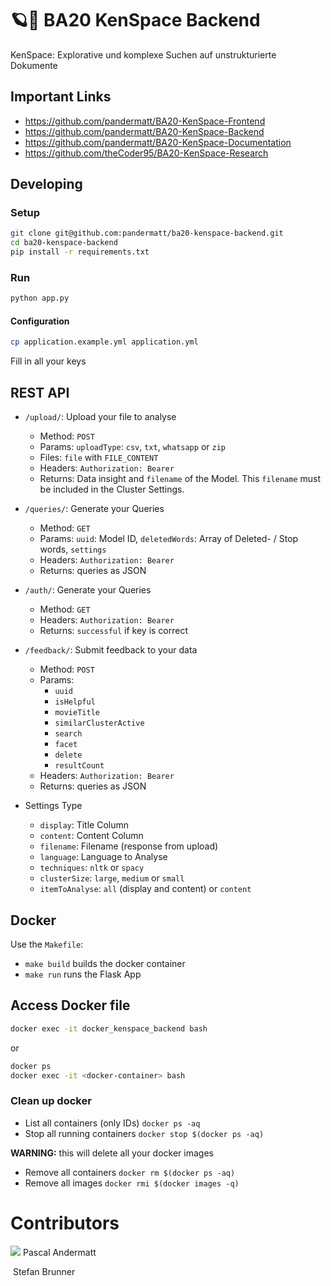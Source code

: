 # 🪐🐍 BA20 KenSpace Backend
KenSpace: Explorative und komplexe Suchen auf unstrukturierte Dokumente

## Important Links

- https://github.com/pandermatt/BA20-KenSpace-Frontend
- https://github.com/pandermatt/BA20-KenSpace-Backend
- https://github.com/pandermatt/BA20-KenSpace-Documentation
- https://github.com/theCoder95/BA20-KenSpace-Research

## Developing

### Setup

```bash
git clone git@github.com:pandermatt/ba20-kenspace-backend.git
cd ba20-kenspace-backend
pip install -r requirements.txt
```

### Run
```bash
python app.py
```

#### Configuration

```bash
cp application.example.yml application.yml
```

Fill in all your keys


## REST API

- `/upload/`: Upload your file to analyse
    - Method: `POST`
    - Params: `uploadType`: `csv`, `txt`, `whatsapp` or `zip`
    - Files: `file` with `FILE_CONTENT`
    - Headers: `Authorization: Bearer`
    - Returns: Data insight and `filename` of the Model. This `filename` must be included in the Cluster Settings.

- `/queries/`: Generate your Queries
    - Method: `GET`
    - Params: `uuid`: Model ID, `deletedWords`: Array of Deleted- / Stop words, `settings`
    - Headers: `Authorization: Bearer`
    - Returns: queries as JSON

- `/auth/`: Generate your Queries
    - Method: `GET`
    - Headers: `Authorization: Bearer`
    - Returns: `successful` if key is correct

- `/feedback/`: Submit feedback to your data
    - Method: `POST`
    - Params: 
        - `uuid`
        - `isHelpful`
        - `movieTitle`
        - `similarClusterActive`
        - `search`
        - `facet`
        - `delete`
        - `resultCount`
    - Headers: `Authorization: Bearer`
    - Returns: queries as JSON
    
- Settings Type
    - `display`: Title Column
    - `content`: Content Column
    - `filename`: Filename (response from upload)
    - `language`: Language to Analyse
    - `techniques`: `nltk` or `spacy`
    - `clusterSize`: `large`, `medium` or `small`
    - `itemToAnalyse`: `all` (display and content) or `content`
    
## Docker

Use the `Makefile`:

* `make build` builds the docker container
* `make run` runs the Flask App

## Access Docker file 

```bash
docker exec -it docker_kenspace_backend bash
```

or

```bash
docker ps
docker exec -it <docker-container> bash
```

### Clean up docker
- List all containers (only IDs) `docker ps -aq`
- Stop all running containers `docker stop $(docker ps -aq)`

**WARNING:** this will delete all your docker images
- Remove all containers `docker rm $(docker ps -aq)`
- Remove all images `docker rmi $(docker images -q)`


# Contributors
![](https://avatars2.githubusercontent.com/u/20790833?s=20) Pascal Andermatt

![]() Stefan Brunner
